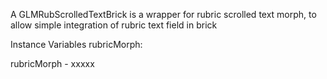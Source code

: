 A GLMRubScrolledTextBrick is a wrapper for rubric scrolled text morph, to allow simple integration of rubric text field in brickInstance Variables	rubricMorph:		<Object>rubricMorph	- xxxxx